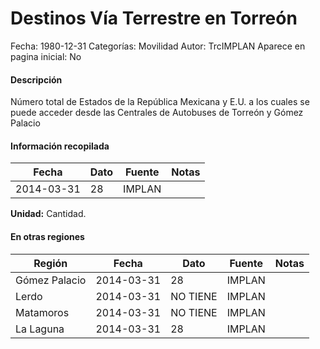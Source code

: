 Destinos Vía Terrestre en Torreón
=====

Fecha: 1980-12-31
Categorías: Movilidad
Autor: TrcIMPLAN
Aparece en pagina inicial: No

#### Descripción

Número total de Estados de la República Mexicana y E.U. a los cuales se puede acceder desde las Centrales de Autobuses de Torreón y Gómez Palacio

#### Información recopilada

<table class="table table-hover table-bordered matriz">
<thead>
<tr>
<th>Fecha</th>
<th>Dato</th>
<th>Fuente</th>
<th>Notas</th>
</tr>
</thead>
<tbody>
<tr>
<td>2014-03-31</td>
<td class="derecha">28</td>
<td>IMPLAN</td>
<td></td>
</tr>
</tbody>
</table>

<b>Unidad:</b> Cantidad.




#### En otras regiones

<table class="table table-hover table-bordered matriz">
<thead>
<tr>
<th>Región</th>
<th>Fecha</th>
<th>Dato</th>
<th>Fuente</th>
<th>Notas</th>
</tr>
</thead>
<tbody>
<tr>
<td>Gómez Palacio</td>
<td>2014-03-31</td>
<td class="derecha">28</td>
<td>IMPLAN</td>
<td></td>
</tr>
<tr>
<td>Lerdo</td>
<td>2014-03-31</td>
<td class="centrado">NO TIENE</td>
<td>IMPLAN</td>
<td></td>
</tr>
<tr>
<td>Matamoros</td>
<td>2014-03-31</td>
<td class="centrado">NO TIENE</td>
<td>IMPLAN</td>
<td></td>
</tr>
<tr>
<td>La Laguna</td>
<td>2014-03-31</td>
<td class="derecha">28</td>
<td>IMPLAN</td>
<td></td>
</tr>
</tbody>
</table>

